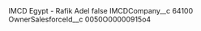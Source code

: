 <?xml version="1.0" encoding="UTF-8"?>
<CustomMetadata xmlns="http://soap.sforce.com/2006/04/metadata" xmlns:xsi="http://www.w3.org/2001/XMLSchema-instance" xmlns:xsd="http://www.w3.org/2001/XMLSchema">
    <label>IMCD Egypt - Rafik Adel</label>
    <protected>false</protected>
    <values>
        <field>IMCDCompany__c</field>
        <value xsi:type="xsd:string">64100</value>
    </values>
    <values>
        <field>OwnerSalesforceId__c</field>
        <value xsi:type="xsd:string">0050O00000915o4</value>
    </values>
</CustomMetadata>
